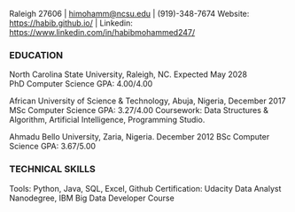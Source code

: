 Raleigh 27606 | himohamm@ncsu.edu | (919)-348-7674
Website: https://habib.github.io/   | Linkedin: https://www.linkedin.com/in/habibmohammed247/


### EDUCATION														
North Carolina State University, Raleigh, NC.				                             Expected May 2028  
PhD Computer Science									             GPA: 4.00/4.00

African University of Science & Technology, Abuja, Nigeria,			                        December 2017
MSc Computer Science									              GPA: 3.27/4.00
Coursework: Data Structures & Algorithm, Artificial Intelligence, Programming Studio.

Ahmadu Bello University, Zaria, Nigeria.						                        December 2012
BSc Computer Science									              GPA: 3.67/5.00

### TECHNICAL SKILLS													
Tools: Python, Java, SQL, Excel, Github
Certification: Udacity Data Analyst Nanodegree, IBM  Big Data Developer Course
